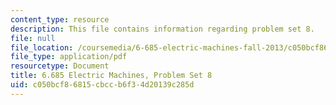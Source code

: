 ```yaml
---
content_type: resource
description: This file contains information regarding problem set 8.
file: null
file_location: /coursemedia/6-685-electric-machines-fall-2013/c050bcf86815cbccb6f34d20139c285d_MIT6_685F13_ps08.pdf
file_type: application/pdf
resourcetype: Document
title: 6.685 Electric Machines, Problem Set 8
uid: c050bcf8-6815-cbcc-b6f3-4d20139c285d
---
```

